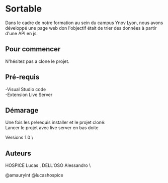 # Sortable

Dans le cadre de notre formation au sein du campus Ynov Lyon, nous avons développé une page web don l'objectif était de trier des données à partir d'une API en js.

## Pour commencer
N'hésitez pas a clone le projet.

## Pré-requis
-Visual Studio code \
-Extension Live Server

## Démarage
Une fois les prérequis installer et le projet cloné: \
Lancer le projet avec live server en bas doite


Versions 1.0 \

## Auteurs
HOSPICE Lucas , DELL'OSO Alessandro \

@amaurylnt @lucashospice
